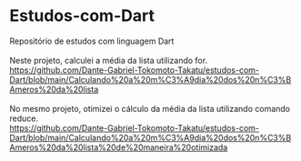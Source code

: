 # Estudos-com-Dart
Repositório de estudos com linguagem Dart
<br><br>
Neste projeto, calculei a média da lista utilizando for.
<br>
https://github.com/Dante-Gabriel-Tokomoto-Takatu/estudos-com-Dart/blob/main/Calculando%20a%20m%C3%A9dia%20dos%20n%C3%BAmeros%20da%20lista
<br><br>
No mesmo projeto, otimizei o cálculo da média da lista utilizando comando reduce.
<br>
https://github.com/Dante-Gabriel-Tokomoto-Takatu/estudos-com-Dart/blob/main/Calculando%20a%20m%C3%A9dia%20dos%20n%C3%BAmeros%20da%20lista%20de%20maneira%20otimizada
<br><br>
